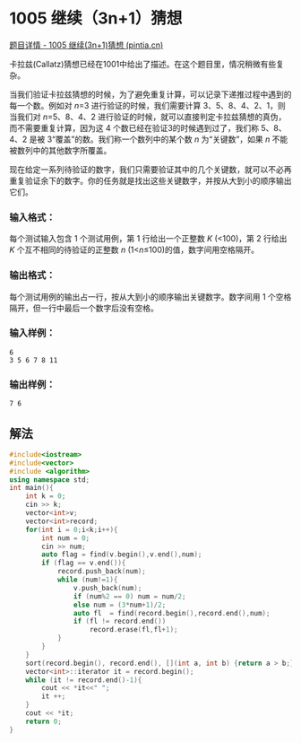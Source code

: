 # 1005 继续（3n+1）猜想

[题目详情 - 1005 继续(3n+1)猜想 (pintia.cn)](https://pintia.cn/problem-sets/994805260223102976/exam/problems/994805320306507776)

卡拉兹(Callatz)猜想已经在1001中给出了描述。在这个题目里，情况稍微有些复杂。

当我们验证卡拉兹猜想的时候，为了避免重复计算，可以记录下递推过程中遇到的每一个数。例如对 *n*=3 进行验证的时候，我们需要计算 3、5、8、4、2、1，则当我们对 *n*=5、8、4、2 进行验证的时候，就可以直接判定卡拉兹猜想的真伪，而不需要重复计算，因为这 4 个数已经在验证3的时候遇到过了，我们称 5、8、4、2 是被 3“覆盖”的数。我们称一个数列中的某个数 *n* 为“关键数”，如果 *n* 不能被数列中的其他数字所覆盖。

现在给定一系列待验证的数字，我们只需要验证其中的几个关键数，就可以不必再重复验证余下的数字。你的任务就是找出这些关键数字，并按从大到小的顺序输出它们。

### 输入格式：

每个测试输入包含 1 个测试用例，第 1 行给出一个正整数 *K* (<100)，第 2 行给出 *K* 个互不相同的待验证的正整数 *n* (1<*n*≤100)的值，数字间用空格隔开。

### 输出格式：

每个测试用例的输出占一行，按从大到小的顺序输出关键数字。数字间用 1 个空格隔开，但一行中最后一个数字后没有空格。

### 输入样例：

```in
6
3 5 6 7 8 11
```

### 输出样例：

```out
7 6
```

## 解法

```c++
#include<iostream>
#include<vector>
#include <algorithm>
using namespace std;
int main(){
    int k = 0;
    cin >> k;
    vector<int>v;
    vector<int>record;
    for(int i = 0;i<k;i++){
        int num = 0;
        cin >> num;
        auto flag = find(v.begin(),v.end(),num);
        if (flag == v.end()){
            record.push_back(num);
            while (num!=1){
                v.push_back(num);
                if (num%2 == 0) num = num/2;
                else num = (3*num+1)/2;
                auto fl  = find(record.begin(),record.end(),num);
                if (fl != record.end())
                    record.erase(fl,fl+1);
            }
        }
    }
    sort(record.begin(), record.end(), [](int a, int b) {return a > b;});
    vector<int>::iterator it = record.begin();
    while (it != record.end()-1){
        cout << *it<<" ";
        it ++;
    }
    cout << *it;
    return 0;
}
```

